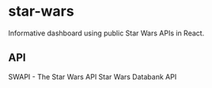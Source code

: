 # star-wars
Informative dashboard using public Star Wars APIs in React.

## API
SWAPI - The Star Wars API
Star Wars Databank API
